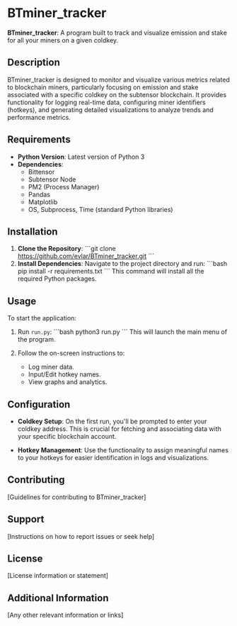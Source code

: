 
# BTminer_tracker

**BTminer_tracker**: A program built to track and visualize emission and stake for all your miners on a given coldkey.

## Description

BTminer_tracker is designed to monitor and visualize various metrics related to blockchain miners, particularly focusing on emission and stake associated with a specific coldkey on the subtensor blockchain. It provides functionality for logging real-time data, configuring miner identifiers (hotkeys), and generating detailed visualizations to analyze trends and performance metrics.

## Requirements

- **Python Version**: Latest version of Python 3
- **Dependencies**:
  - Bittensor
  - Subtensor Node
  - PM2 (Process Manager)
  - Pandas
  - Matplotlib
  - OS, Subprocess, Time (standard Python libraries)

## Installation

1. **Clone the Repository**:
   \```git clone https://github.com/evlar/BTminer_tracker.git
   \```
2. **Install Dependencies**:
   Navigate to the project directory and run:
   \```bash
   pip install -r requirements.txt
   \```
   This command will install all the required Python packages.

## Usage

To start the application:
1. Run `run.py`:
   \```bash
   python3 run.py
   \```
   This will launch the main menu of the program.

2. Follow the on-screen instructions to:
   - Log miner data.
   - Input/Edit hotkey names.
   - View graphs and analytics.

## Configuration

- **Coldkey Setup**: On the first run, you'll be prompted to enter your coldkey address. This is crucial for fetching and associating data with your specific blockchain account.

- **Hotkey Management**: Use the functionality to assign meaningful names to your hotkeys for easier identification in logs and visualizations.

## Contributing

[Guidelines for contributing to BTminer_tracker]

## Support

[Instructions on how to report issues or seek help]

## License

[License information or statement]

## Additional Information

[Any other relevant information or links]